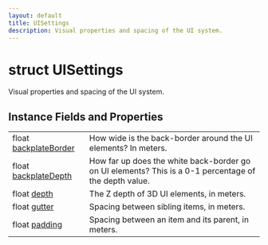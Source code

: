 ```yaml
---
layout: default
title: UISettings
description: Visual properties and spacing of the UI system.
---
```

# struct UISettings

Visual properties and spacing of the UI system.

## Instance Fields and Properties

|  |  |
|--|--|
|float [backplateBorder]({{site.url}}/Pages/Reference/UISettings/backplateBorder.html)|How wide is the back-border around the UI elements? In meters.|
|float [backplateDepth]({{site.url}}/Pages/Reference/UISettings/backplateDepth.html)|How far up does the white back-border go on UI elements? This is a 0-1 percentage of the depth value.|
|float [depth]({{site.url}}/Pages/Reference/UISettings/depth.html)|The Z depth of 3D UI elements, in meters.|
|float [gutter]({{site.url}}/Pages/Reference/UISettings/gutter.html)|Spacing between sibling items, in meters.|
|float [padding]({{site.url}}/Pages/Reference/UISettings/padding.html)|Spacing between an item and its parent, in meters.|
